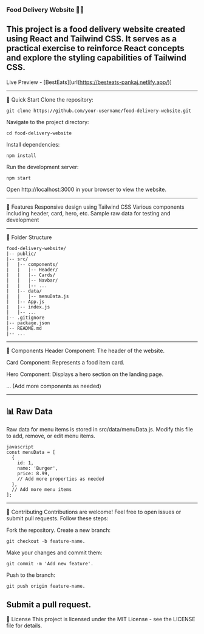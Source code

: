 ### Food Delivery Website 🍔🍕 ###
This project is a food delivery website created using React and Tailwind CSS. It serves as a practical exercise to reinforce React concepts and explore the styling capabilities of Tailwind CSS.
---
Live Preview - [BestEats][url(https://besteats-pankaj.netlify.app/)]

***
🚀 Quick Start
Clone the repository:

```
git clone https://github.com/your-username/food-delivery-website.git
```
Navigate to the project directory:


```
cd food-delivery-website
```
Install dependencies:

```
npm install
```
Run the development server:

```
npm start
```
Open http://localhost:3000 in your browser to view the website.
***

🌟 Features
Responsive design using Tailwind CSS
Various components including header, card, hero, etc.
Sample raw data for testing and development

***
📂 Folder Structure


```
food-delivery-website/
|-- public/
|-- src/
|   |-- components/
|   |   |-- Header/
|   |   |-- Cards/
|   |   |-- Navbar/
|   |   |-- ...
|   |-- data/
|   |   |-- menuData.js
|   |-- App.js
|   |-- index.js
|   |-- ...
|-- .gitignore
|-- package.json
|-- README.md
|-- ...
```
***

🧩 Components
Header Component: The header of the website.

Card Component: Represents a food item card.

Hero Component: Displays a hero section on the landing page.

... (Add more components as needed)


***
📊 Raw Data
---
Raw data for menu items is stored in src/data/menuData.js. Modify this file to add, remove, or edit menu items.
```
javascript
const menuData = [
  {
    id: 1,
    name: 'Burger',
    price: 8.99,
    // Add more properties as needed
  },
  // Add more menu items
];
```

***
🤝 Contributing
Contributions are welcome! Feel free to open issues or submit pull requests. Follow these steps:

Fork the repository.
Create a new branch: 
```
git checkout -b feature-name.
```
Make your changes and commit them: 
```
git commit -m 'Add new feature'.
```
Push to the branch:
```
git push origin feature-name.
```

Submit a pull request.
---
📄 License
This project is licensed under the MIT License - see the LICENSE file for details.

